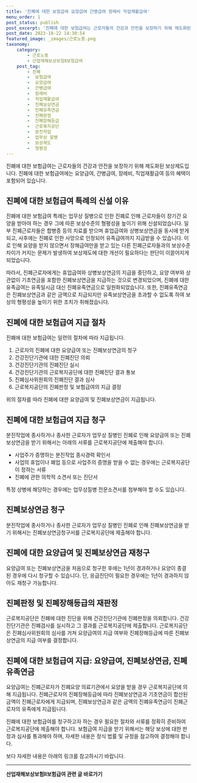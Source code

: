 ```yaml
---
title: '진폐에 대한 보험급여 요양급여 간병급여 장례비 직업재활급여'
menu_order: 1
post_status: publish
post_excerpt: '진폐에 대한 보험급여는 근로자들의 건강과 안전을 보장하기 위해 제도화된 보상제도입니다. 진폐에 대한 보험급여에는 요양급여, 간병급여, 장례비, 직업재활급여 등의 혜택이 포함되어 있습니다.'
post_date: 2023-10-22 14:30:54
featured_image: _images/근로노동.png
taxonomy:
    category:
        - 근로노동
        - 산업재해보상보험Ⅱ보험급여
    post_tag:
        - 진폐
        -  보험급여
        -  요양급여
        -  간병급여
        -  장례비
        -  직업재활급여
        -  진폐보상연금
        -  진폐유족연금
        -  진폐판정
        -  진폐장해등급
        -  근로복지공단
        -  분진작업
        -  업무상 질병
        -  보상제도
        -  형평성
---
```




진폐에 대한 보험급여는 근로자들의 건강과 안전을 보장하기 위해 제도화된 보상제도입니다. 진폐에 대한 보험급여에는 요양급여, 간병급여, 장례비, 직업재활급여 등의 혜택이 포함되어 있습니다.

## 진폐에 대한 보험급여 특례의 신설 이유

진폐에 대한 보험급여 특례는 업무상 질병으로 인한 진폐로 인해 근로자들이 장기간 요양을 받아야 하는 경우 그에 따른 보상수준의 형평성을 높이기 위해 신설되었습니다. 일부 진폐근로자들은 합병증 등의 치료를 받으며 휴업급여와 상병보상연금을 동시에 받게 되고, 사후에는 진폐로 인한 사망으로 인정되어 유족급여까지 지급받을 수 있습니다. 이로 인해 요양을 받지 않으면서 장해급여만을 받고 있는 다른 진폐근로자들과의 보상수준 차이가 커지는 문제가 발생하여 보상제도에 대한 개선이 필요하다는 판단이 이끌어지게 되었습니다.

따라서, 진폐근로자에게는 휴업급여와 상병보상연금의 지급을 중단하고, 요양 여부와 상관없이 기초연금을 포함한 진폐보상연금을 지급하는 것으로 변경되었으며, 진폐에 대한 유족급여는 유족일시금 대신 진폐유족연금으로 일원화되었습니다. 또한, 진폐유족연금은 진폐보상연금과 같은 금액으로 지급되지만 유족보상연금을 초과할 수 없도록 하여 보상의 형평성을 높이기 위한 조치가 취해졌습니다.

## 진폐에 대한 보험급여 지급 절차

진폐에 대한 보험급여는 일련의 절차에 따라 지급됩니다. 

1. 근로자의 진폐에 대한 요양급여 또는 진폐보상연금의 청구
2. 건강진단기관에 대한 진폐진단 의뢰
3. 건강진단기관의 진폐진단 실시
4. 건강진단기관의 근로복지공단에 대한 진폐진단 결과 통보
5. 진폐심사위원회의 진폐진단 결과 심사
6. 근로복지공단의 진폐판정 및 보험급여의 지급 결정

위의 절차를 따라 진폐에 대한 요양급여 및 진폐보상연금이 지급됩니다.

## 진폐에 대한 보험급여 지급 청구

분진작업에 종사하거나 종사한 근로자가 업무상 질병인 진폐로 인해 요양급여 또는 진폐보상연금을 받기 위해서는 아래의 서류를 근로복지공단에 제출해야 합니다.

- 사업주가 증명하는 분진작업 종사경력 확인서
- 사업의 휴업이나 폐업 등으로 사업주의 증명을 받을 수 없는 경우에는 근로복지공단이 정하는 서류
- 진폐에 관한 의학적 소견서 또는 진단서

특정 상병에 해당하는 경우에는 업무상질병 전문소견서를 첨부해야 할 수도 있습니다.

## 진폐보상연금 청구

분진작업에 종사하거나 종사한 근로자가 업무상 질병인 진폐로 인해 진폐보상연금을 받기 위해서는 진폐보상연금청구서를 근로복지공단에 제출해야 합니다.

## 진폐에 대한 요양급여 및 진폐보상연금 재청구

요양급여 또는 진폐보상연금을 처음으로 청구한 후에는 1년이 경과하거나 요양이 종결된 경우에 다시 청구할 수 있습니다. 단, 응급진단이 필요한 경우에는 1년이 경과하지 않아도 재청구 가능합니다.

## 진폐판정 및 진폐장해등급의 재판정

근로복지공단은 진폐에 대한 진단을 위해 건강진단기관에 진폐판정을 의뢰합니다. 건강진단기관은 진폐검사를 실시하고 그 결과를 근로복지공단에 제출합니다. 근로복지공단은 진폐심사위원회의 심사를 거쳐 요양급여의 지급 여부와 진폐장해등급에 따른 진폐보상연금의 지급 여부를 결정합니다.

## 진폐에 대한 보험급여 지급: 요양급여, 진폐보상연금, 진폐유족연금

요양급여는 진폐근로자가 진폐요양 의료기관에서 요양을 받을 경우 근로복지공단에 의해 지급됩니다. 진폐근로자의 진폐장해등급에 따라 진폐보상연금과 기초연금이 합산된 금액이 진폐근로자에게 지급되며, 진폐보상연금과 같은 금액의 진폐유족연금이 진폐근로자의 유족에게 지급됩니다.

진폐에 대한 보험급여를 청구하고자 하는 경우 필요한 절차와 서류를 정확히 준비하여 근로복지공단에 제출해야 합니다. 보험급여 지급을 받기 위해서는 해당 보상에 대한 판정과 심사를 통과해야 하며, 자세한 내용은 정식 법률 및 규정을 참고하여 결정해야 합니다.

보다 자세한 내용은 아래의 링크를 참고하시기 바랍니다.





<!-- wp:separator -->
<hr class="wp-block-separator has-alpha-channel-opacity"/>
<!-- /wp:separator -->

<!-- wp:group {"backgroundColor":"base","layout":{"type":"constrained"}} -->
<div class="wp-block-group has-base-background-color has-background"><!-- wp:paragraph {"align":"center","fontSize":"medium"} -->
<p class="has-text-align-center has-large-font-size"><strong>산업재해보상보험Ⅱ보험급여 관련 글 바로가기</strong></p>
<!-- /wp:paragraph -->


<!-- wp:latest-posts
{"categories":[{"id":10872,"count":19,"description":"","link":"https://uknowlaw.com/category/%ec%82%b0%ec%97%85%ec%9e%ac%ed%95%b4%eb%b3%b4%ec%83%81%eb%b3%b4%ed%97%98%e2%85%b1%eb%b3%b4%ed%97%98%ea%b8%89%ec%97%ac/","name":"산업재해보상보험Ⅱ보험급여","slug":"산업재해보상보험Ⅱ보험급여","taxonomy":"category","parent":0,"meta":[],"_links":{"self":[{"href":"https://uknowlaw.com/wp-json/wp/v2/categories/10872"}],"collection":[{"href":"https://uknowlaw.com/wp-json/wp/v2/categories"}],"about":[{"href":"https://uknowlaw.com/wp-json/wp/v2/taxonomies/category"}],"wp:post_type":[{"href":"https://uknowlaw.com/wp-json/wp/v2/posts?categories=10872"}],"curies":[{"name":"wp","href":"https://api.w.org/{rel}","templated":true}]}}],"postsToShow":100,"excerptLength":28,"postLayout":"grid","columns":2,"featuredImageAlign":"left","featuredImageSizeSlug":"large","fontSize":18px} /--></div>
<!-- /wp:group -->